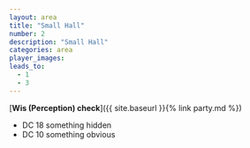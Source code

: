 ```yaml
---
layout: area
title: "Small Hall"
number: 2
description: "Small Hall"
categories: area
player_images:
leads_to:
  - 1
  - 3
---
```



[**Wis (Perception) check**]({{ site.baseurl }}{% link party.md %})
* DC 18 something hidden
* DC 10 something obvious

